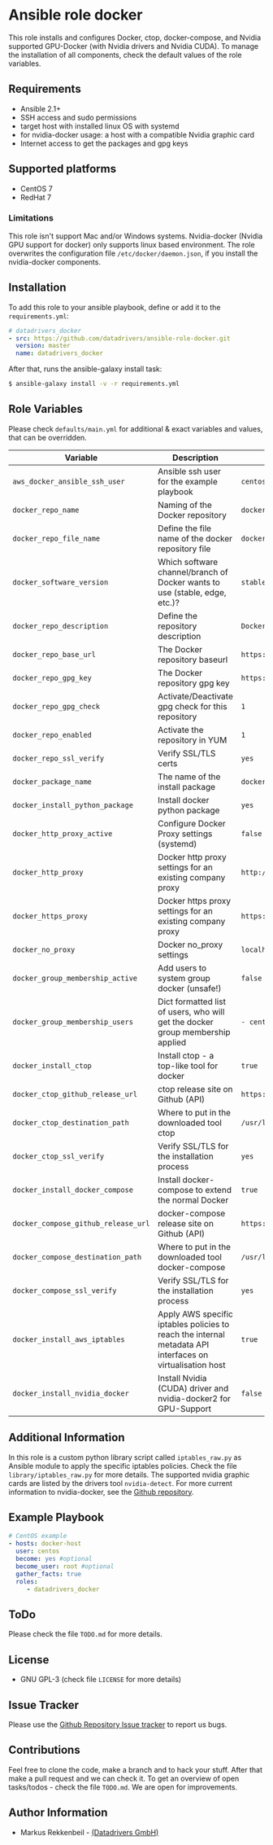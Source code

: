 # Ansible role docker

This role installs and configures Docker, ctop, docker-compose, and Nvidia supported GPU-Docker (with Nvidia drivers and Nvidia CUDA). To manage the installation of all components, check the default values of the role variables.

## Requirements

* Ansible 2.1+
* SSH access and sudo permissions
* target host with installed linux OS with systemd
* for nvidia-docker usage: a host with a compatible Nvidia graphic card
* Internet access to get the packages and gpg keys

## Supported platforms

* CentOS 7
* RedHat 7

### Limitations
This role isn't support Mac and/or Windows systems. Nvidia-docker (Nvidia GPU support for docker) only supports linux based environment. The role overwrites the configuration file `/etc/docker/daemon.json`, if you install the nvidia-docker components.

## Installation

To add this role to your ansible playbook, define or add it to the `requirements.yml`:

```yaml
# datadrivers_docker
- src: https://github.com/datadrivers/ansible-role-docker.git
  version: master
  name: datadrivers_docker
```

After that, runs the ansible-galaxy install task:
```bash
$ ansible-galaxy install -v -r requirements.yml
```

## Role Variables

Please check `defaults/main.yml` for additional & exact variables and values, that can be overridden.

| Variable                    | Description                         | Example or Defaults                 |
|-----------------------------|-------------------------------------|---------------------------------|
| `aws_docker_ansible_ssh_user`       | Ansible ssh user for the example playbook | `centos` |
| `docker_repo_name` | Naming of the Docker repository | `docker-ce` |
| `docker_repo_file_name` | Define the file name of the docker repository file  | `docker-ce` |
| `docker_software_version` | Which software channel/branch of Docker wants to use (stable, edge, etc.)? | `stable` |
| `docker_repo_description` | Define the repository description | `Docker CE` |
| `docker_repo_base_url` | The Docker repository baseurl | `https://download.docker.com/linux/centos/7/$basearch/{{ docker_software_version }}` |
| `docker_repo_gpg_key` | The Docker repository gpg key | `https://download.docker.com/linux/centos/gpg` |
| `docker_repo_gpg_check` | Activate/Deactivate gpg check for this repository | `1` |
| `docker_repo_enabled` | Activate the repository in YUM | `1` |
| `docker_repo_ssl_verify` | Verify SSL/TLS certs | `yes` |
| `docker_package_name` | The name of the install package | `docker-ce` |
| `docker_install_python_package` | Install docker python package | `yes` |
| `docker_http_proxy_active` | Configure Docker Proxy settings (systemd) | `false` |
| `docker_http_proxy` | Docker http proxy settings for an existing company proxy | `http://1.2.3.4:8032` |
| `docker_https_proxy` | Docker https proxy settings for an existing company proxy | `https://1.2.3.4:8032` |
| `docker_no_proxy` | Docker no_proxy settings | `localhost,127.0.0.1,localaddress,.localdomain.com,169.254.169.254,169.254.170.2,/var/run/docker.sock` |
| `docker_group_membership_active` | Add users to system group docker (unsafe!) | `false` |
| `docker_group_membership_users` | Dict formatted list of users, who will get the docker group membership applied | `- centos` |
| `docker_install_ctop` | Install ctop - a top-like tool for docker | `true` |
| `docker_ctop_github_release_url` | ctop release site on Github (API) | `https://api.github.com/repos/bcicen/ctop/releases` |
| `docker_ctop_destination_path` | Where to put in the downloaded tool ctop | `/usr/local/bin` |
| `docker_ctop_ssl_verify` | Verify SSL/TLS for the installation process | `yes` |
| `docker_install_docker_compose` | Install docker-compose to extend the normal Docker | `true` |
| `docker_compose_github_release_url` | docker-compose release site on Github (API)  | `https://api.github.com/repos/docker/compose/releases` |
| `docker_compose_destination_path` | Where to put in the downloaded tool docker-compose | `/usr/local/bin` |
| `docker_compose_ssl_verify` | Verify SSL/TLS for the installation process | `yes` |
| `docker_install_aws_iptables` | Apply AWS specific iptables policies to reach the internal metadata API interfaces on virtualisation host | `true` |
| `docker_install_nvidia_docker`| Install Nvidia (CUDA) driver and nvidia-docker2 for GPU-Support | `false` |

## Additional Information

In this role is a custom python library script called `iptables_raw.py` as Ansible module to apply the specific iptables policies. Check the file `library/iptables_raw.py` for more details.
The supported nvidia graphic cards are listed by the drivers tool `nvidia-detect`.
For more current information to nvidia-docker, see the [Github repository](https://github.com/NVIDIA/nvidia-docker).

## Example Playbook

```yaml
# CentOS example
- hosts: docker-host
  user: centos
  become: yes #optional
  become_user: root #optional
  gather_facts: true
  roles:
     - datadrivers_docker
```

## ToDo

Please check the file `TODO.md` for more details.

## License

* GNU GPL-3 (check file `LICENSE` for more details)

## Issue Tracker

Please use the [Github Repository Issue tracker](https://github.com/datadrivers/ansible-role-docker/issues) to report us bugs.

## Contributions

Feel free to clone the code, make a branch and to hack your stuff. After that make a pull request and we can check it. To get an overview of open tasks/todos - check the file `TODO.md`. We are open for improvements.


## Author Information

* Markus Rekkenbeil - [(Datadrivers GmbH)](http://www.datadrivers.de "Datadrivers GmbH")
